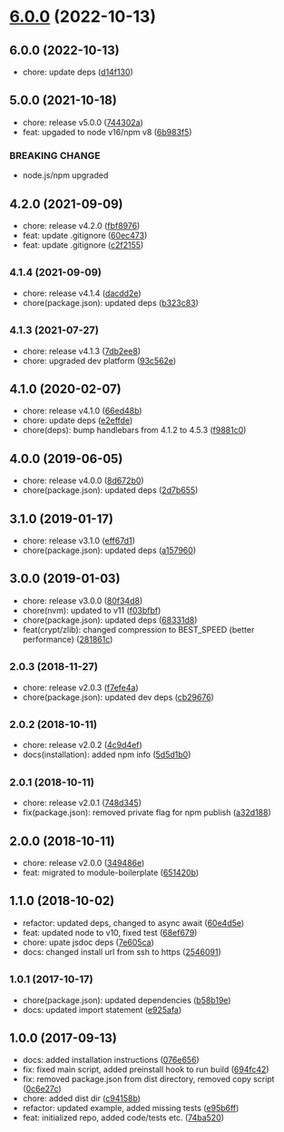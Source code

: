 

# [6.0.0](https://github.com/freshfx/rbcp3-urlsafe-crypto/compare/v5.0.0...v6.0.0) (2022-10-13)

## 6.0.0 (2022-10-13)

* chore: update deps ([d14f130](https://github.com/freshfx/rbcp3-urlsafe-crypto/commit/d14f130))



## 5.0.0 (2021-10-18)

* chore: release v5.0.0 ([744302a](https://github.com/freshfx/rbcp3-urlsafe-crypto/commit/744302a))
* feat: upgaded to node v16/npm v8 ([6b983f5](https://github.com/freshfx/rbcp3-urlsafe-crypto/commit/6b983f5))


### BREAKING CHANGE

* node.js/npm upgraded


## 4.2.0 (2021-09-09)

* chore: release v4.2.0 ([fbf8976](https://github.com/freshfx/rbcp3-urlsafe-crypto/commit/fbf8976))
* feat: update .gitignore ([60ec473](https://github.com/freshfx/rbcp3-urlsafe-crypto/commit/60ec473))
* feat: update .gitignore ([c2f2155](https://github.com/freshfx/rbcp3-urlsafe-crypto/commit/c2f2155))



## <small>4.1.4 (2021-09-09)</small>

* chore: release v4.1.4 ([dacdd2e](https://github.com/freshfx/rbcp3-urlsafe-crypto/commit/dacdd2e))
* chore(package.json): updated deps ([b323c83](https://github.com/freshfx/rbcp3-urlsafe-crypto/commit/b323c83))



## <small>4.1.3 (2021-07-27)</small>

* chore: release v4.1.3 ([7db2ee8](https://github.com/freshfx/rbcp3-urlsafe-crypto/commit/7db2ee8))
* chore: upgraded dev platform ([93c562e](https://github.com/freshfx/rbcp3-urlsafe-crypto/commit/93c562e))



## 4.1.0 (2020-02-07)

* chore: release v4.1.0 ([66ed48b](https://github.com/freshfx/rbcp3-urlsafe-crypto/commit/66ed48b))
* chore: update deps ([e2effde](https://github.com/freshfx/rbcp3-urlsafe-crypto/commit/e2effde))
* chore(deps): bump handlebars from 4.1.2 to 4.5.3 ([f9881c0](https://github.com/freshfx/rbcp3-urlsafe-crypto/commit/f9881c0))



## 4.0.0 (2019-06-05)

* chore: release v4.0.0 ([8d672b0](https://github.com/freshfx/rbcp3-urlsafe-crypto/commit/8d672b0))
* chore(package.json): updated deps ([2d7b655](https://github.com/freshfx/rbcp3-urlsafe-crypto/commit/2d7b655))



## 3.1.0 (2019-01-17)

* chore: release v3.1.0 ([eff67d1](https://github.com/freshfx/rbcp3-urlsafe-crypto/commit/eff67d1))
* chore(package.json): updated deps ([a157960](https://github.com/freshfx/rbcp3-urlsafe-crypto/commit/a157960))



## 3.0.0 (2019-01-03)

* chore: release v3.0.0 ([80f34d8](https://github.com/freshfx/rbcp3-urlsafe-crypto/commit/80f34d8))
* chore(nvm): updated to v11 ([f03bfbf](https://github.com/freshfx/rbcp3-urlsafe-crypto/commit/f03bfbf))
* chore(package.json): updated deps ([68331d8](https://github.com/freshfx/rbcp3-urlsafe-crypto/commit/68331d8))
* feat(crypt/zlib): changed compression to BEST_SPEED (better performance) ([281861c](https://github.com/freshfx/rbcp3-urlsafe-crypto/commit/281861c))



## <small>2.0.3 (2018-11-27)</small>

* chore: release v2.0.3 ([f7efe4a](https://github.com/freshfx/rbcp3-urlsafe-crypto/commit/f7efe4a))
* chore(package.json): updated dev deps ([cb29676](https://github.com/freshfx/rbcp3-urlsafe-crypto/commit/cb29676))



## <small>2.0.2 (2018-10-11)</small>

* chore: release v2.0.2 ([4c9d4ef](https://github.com/freshfx/rbcp3-urlsafe-crypto/commit/4c9d4ef))
* docs(installation): added npm info ([5d5d1b0](https://github.com/freshfx/rbcp3-urlsafe-crypto/commit/5d5d1b0))



## <small>2.0.1 (2018-10-11)</small>

* chore: release v2.0.1 ([748d345](https://github.com/freshfx/rbcp3-urlsafe-crypto/commit/748d345))
* fix(package.json): removed private flag for npm publish ([a32d188](https://github.com/freshfx/rbcp3-urlsafe-crypto/commit/a32d188))



## 2.0.0 (2018-10-11)

* chore: release v2.0.0 ([349486e](https://github.com/freshfx/rbcp3-urlsafe-crypto/commit/349486e))
* feat: migrated to module-boilerplate ([651420b](https://github.com/freshfx/rbcp3-urlsafe-crypto/commit/651420b))



## 1.1.0 (2018-10-02)

* refactor: updated deps, changed to async await ([60e4d5e](https://github.com/freshfx/rbcp3-urlsafe-crypto/commit/60e4d5e))
* feat: updated node to v10, fixed test ([68ef679](https://github.com/freshfx/rbcp3-urlsafe-crypto/commit/68ef679))
* chore: upate jsdoc deps ([7e605ca](https://github.com/freshfx/rbcp3-urlsafe-crypto/commit/7e605ca))
* docs: changed install url from ssh to https ([2546091](https://github.com/freshfx/rbcp3-urlsafe-crypto/commit/2546091))



## <small>1.0.1 (2017-10-17)</small>

* chore(package.json): updated dependencies ([b58b19e](https://github.com/freshfx/rbcp3-urlsafe-crypto/commit/b58b19e))
* docs: updated import statement ([e925afa](https://github.com/freshfx/rbcp3-urlsafe-crypto/commit/e925afa))



## 1.0.0 (2017-09-13)

* docs: added installation instructions ([076e656](https://github.com/freshfx/rbcp3-urlsafe-crypto/commit/076e656))
* fix: fixed main script, added preinstall hook to run build ([694fc42](https://github.com/freshfx/rbcp3-urlsafe-crypto/commit/694fc42))
* fix: removed package.json from dist directory, removed copy script ([0c6e27c](https://github.com/freshfx/rbcp3-urlsafe-crypto/commit/0c6e27c))
* chore: added dist dir ([c94158b](https://github.com/freshfx/rbcp3-urlsafe-crypto/commit/c94158b))
* refactor: updated example, added missing tests ([e95b6ff](https://github.com/freshfx/rbcp3-urlsafe-crypto/commit/e95b6ff))
* feat: initialized repo, added code/tests etc. ([74ba520](https://github.com/freshfx/rbcp3-urlsafe-crypto/commit/74ba520))